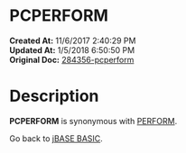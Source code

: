 # PCPERFORM

**Created At:** 11/6/2017 2:40:29 PM  
**Updated At:** 1/5/2018 6:50:50 PM  
**Original Doc:** [284356-pcperform](https://docs.jbase.com/36868-jbase-basic/284356-pcperform)  


# Description

**PCPERFORM** is synonymous with [PERFORM](./../execute).



Go back to [jBASE BASIC](./../jbase-basic-programmers-reference-guide).
